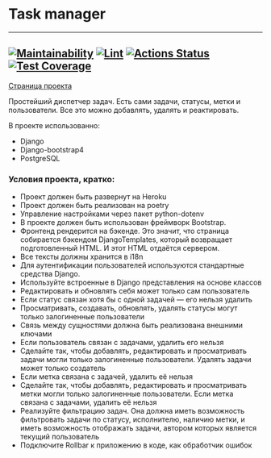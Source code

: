 # Task manager

---
[![Maintainability](https://api.codeclimate.com/v1/badges/4e22eac0ec70c801c02d/maintainability)](https://codeclimate.com/github/sch0nik/python-project-lvl4/maintainability)
[![Lint](https://github.com/sch0nik/python-project-lvl4/actions/workflows/lint_and_test.yml/badge.svg)](https://github.com/sch0nik/python-project-lvl4/actions/workflows/lint_and_test.yml)
[![Actions Status](https://github.com/sch0nik/python-project-lvl4/workflows/hexlet-check/badge.svg)](https://github.com/sch0nik/python-project-lvl4/actions)
[![Test Coverage](https://api.codeclimate.com/v1/badges/4e22eac0ec70c801c02d/test_coverage)](https://codeclimate.com/github/sch0nik/python-project-lvl4/test_coverage)
---
[Страница проекта](https://sch0nik-task-manager.herokuapp.com/)

Простейший диспетчер задач.
Есть сами задачи, статусы, метки и пользователи.
Все это можно добавлять, удалять и реактировать.

В проекте использованно:
* Django
* Django-bootstrap4
* PostgreSQL

### Условия проекта, кратко:
* Проект должен быть развернут на Heroku
* Проект должен быть реализован на poetry
* Управление настройками через пакет python-dotenv
* В проекте должен быть использован фреймворк Bootstrap.
* Фронтенд рендерится на бэкенде. Это значит, что страница собирается бэкендом DjangoTemplates, который возвращает подготовленный HTML. И этот HTML отдаётся сервером.
* Все тексты должны хранится в i18n
* Для аутентификации пользователей используются стандартные средства Django.
* Используйте встроенные в Django представления на основе классов
* Редактировать и обновлять себя может только сам пользователь
* Если статус связан хотя бы с одной задачей — его нельзя удалить
* Просматривать, создавать, обновлять, удалять статусы могут только залогиненные пользователи
* Связь между сущностями должна быть реализована внешними ключами
* Если пользователь связан с задачами, удалить его нельзя
* Сделайте так, чтобы добавлять, редактировать и просматривать задачи могли только залогиненные пользователи. Удалять задачи может только создатель
* Если метка связана с задачей, удалить её нельзя
* Сделайте так, чтобы добавлять, редактировать и просматривать метки могли только залогиненные пользователи. Если метка связана с задачами, удалить её нельзя
* Реализуйте фильтрацию задач. Она должна иметь возможность фильтровать задачи по статусу, исполнителю, наличию метки, и иметь возможность отображать задачи, автором которых является текущий пользователь
* Подключите Rollbar к приложению в коде, как обработчик ошибок
